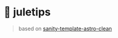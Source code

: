 # 🎁 juletips

> based on
> [sanity-template-astro-clean](https://github.com/sanity-io/sanity-template-astro-clean)
